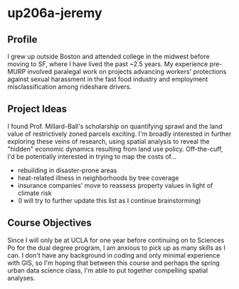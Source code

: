 # up206a-jeremy

## Profile

I grew up outside Boston and attended college in the midwest before moving to SF, where I have lived the past ~2.5 years.  My experience pre-MURP involved paralegal work on projects advancing workers' protections against sexual harassment in the fast food industry and employment misclassification among rideshare drivers.

## Project Ideas

I found Prof. Millard-Ball's scholarship on quantifying sprawl and the land value of restrictively zoned parcels exciting.  I'm broadly interested in further exploring these veins of research, using spatial analysis to reveal the "hidden" economic dynamics resulting from land use policy.  Off-the-cuff, I'd be potentially interested in trying to map the costs of...
  * rebuilding in disaster-prone areas
  * heat-related illness in neighborhoods by tree coverage
  * insurance companies' move to reassess property values in light of climate risk
  * (I will try to further update this list as I continue brainstorming)

## Course Objectives

Since I will only be at UCLA for one year before continuing on to Sciences Po for the dual degree program, I am anxious to pick up as many skills as I can.  I don't have any background in coding and only minimal experience with GIS, so I'm hoping that between this course and perhaps the spring urban data science class, I'm able to put together compelling spatial analyses.
